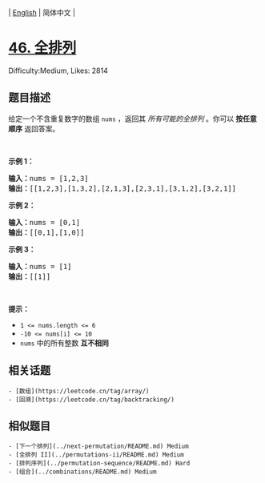 
| [English](problem_en.md) | 简体中文 |

# [46. 全排列](https://leetcode.cn/problems/permutations/)
Difficulty:Medium, Likes: 2814

## 题目描述

<p>给定一个不含重复数字的数组 <code>nums</code> ，返回其 <em>所有可能的全排列</em> 。你可以 <strong>按任意顺序</strong> 返回答案。</p>

<p>&nbsp;</p>

<p><strong>示例 1：</strong></p>

<pre>
<strong>输入：</strong>nums = [1,2,3]
<strong>输出：</strong>[[1,2,3],[1,3,2],[2,1,3],[2,3,1],[3,1,2],[3,2,1]]
</pre>

<p><strong>示例 2：</strong></p>

<pre>
<strong>输入：</strong>nums = [0,1]
<strong>输出：</strong>[[0,1],[1,0]]
</pre>

<p><strong>示例 3：</strong></p>

<pre>
<strong>输入：</strong>nums = [1]
<strong>输出：</strong>[[1]]
</pre>

<p>&nbsp;</p>

<p><strong>提示：</strong></p>

<ul>
	<li><code>1 &lt;= nums.length &lt;= 6</code></li>
	<li><code>-10 &lt;= nums[i] &lt;= 10</code></li>
	<li><code>nums</code> 中的所有整数 <strong>互不相同</strong></li>
</ul>


## 相关话题

    - [数组](https://leetcode.cn/tag/array/)
    - [回溯](https://leetcode.cn/tag/backtracking/)

## 相似题目

    - [下一个排列](../next-permutation/README.md) Medium 
    - [全排列 II](../permutations-ii/README.md) Medium 
    - [排列序列](../permutation-sequence/README.md) Hard 
    - [组合](../combinations/README.md) Medium 
